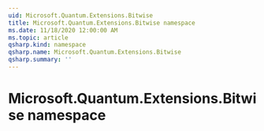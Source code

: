 ```yaml
---
uid: Microsoft.Quantum.Extensions.Bitwise
title: Microsoft.Quantum.Extensions.Bitwise namespace
ms.date: 11/18/2020 12:00:00 AM
ms.topic: article
qsharp.kind: namespace
qsharp.name: Microsoft.Quantum.Extensions.Bitwise
qsharp.summary: ''
---
```


# Microsoft.Quantum.Extensions.Bitwise namespace



